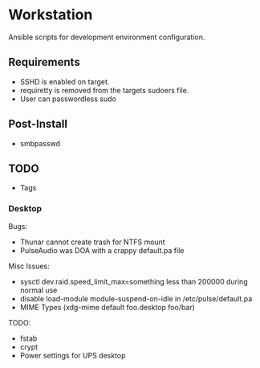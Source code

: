 Workstation
===========

Ansible scripts for development environment configuration.

## Requirements
* SSHD is enabled on target.
* requiretty is removed from the targets sudoers file.
* User can passwordless sudo

## Post-Install
* smbpasswd

## TODO
* Tags

### Desktop
Bugs:
* Thunar cannot create trash for NTFS mount
* PulseAudio was DOA with a crappy default.pa file

Misc Issues:
* sysctl dev.raid.speed_limit_max=something less than 200000 during normal use
* disable load-module module-suspend-on-idle in /etc/pulse/default.pa
* MIME Types (xdg-mime default foo.desktop foo/bar)

TODO:
* fstab
* crypt
* Power settings for UPS desktop
